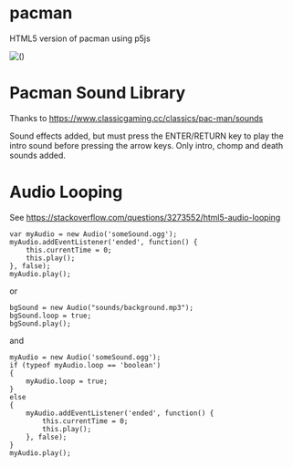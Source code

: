 # pacman
HTML5 version of pacman using p5js

![()](https://www.youtube.com/watch?v=AuoH0vz3Mqk)

# Pacman Sound Library
Thanks to https://www.classicgaming.cc/classics/pac-man/sounds

Sound effects added, but must press the ENTER/RETURN key to play the intro sound before pressing the arrow keys.
Only intro, chomp and death sounds added.

# Audio Looping
See https://stackoverflow.com/questions/3273552/html5-audio-looping

    var myAudio = new Audio('someSound.ogg'); 
    myAudio.addEventListener('ended', function() {
        this.currentTime = 0;
        this.play();
    }, false);
    myAudio.play();

or

    bgSound = new Audio("sounds/background.mp3");
    bgSound.loop = true;
    bgSound.play();

and

    myAudio = new Audio('someSound.ogg'); 
    if (typeof myAudio.loop == 'boolean')
    {
        myAudio.loop = true;
    }
    else
    {
        myAudio.addEventListener('ended', function() {
            this.currentTime = 0;
            this.play();
        }, false);
    }
    myAudio.play();

